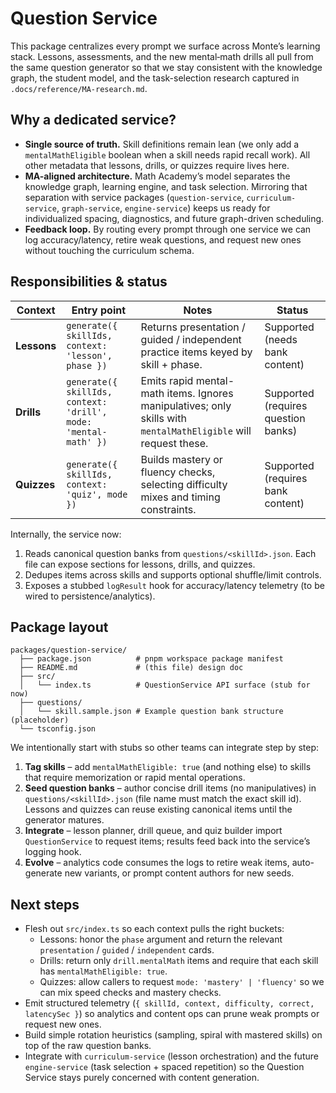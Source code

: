 # Question Service

This package centralizes every prompt we surface across Monte’s learning stack. Lessons, assessments, and the new mental‑math drills all pull from the same question generator so that we stay consistent with the knowledge graph, the student model, and the task-selection research captured in `.docs/reference/MA-research.md`.

## Why a dedicated service?

- **Single source of truth.** Skill definitions remain lean (we only add a `mentalMathEligible` boolean when a skill needs rapid recall work). All other metadata that lessons, drills, or quizzes require lives here.
- **MA-aligned architecture.** Math Academy’s model separates the knowledge graph, learning engine, and task selection. Mirroring that separation with service packages (`question-service`, `curriculum-service`, `graph-service`, `engine-service`) keeps us ready for individualized spacing, diagnostics, and future graph-driven scheduling.
- **Feedback loop.** By routing every prompt through one service we can log accuracy/latency, retire weak questions, and request new ones without touching the curriculum schema.

## Responsibilities & status

| Context        | Entry point                                    | Notes                                                                                 | Status            |
| -------------- | ----------------------------------------------- | ------------------------------------------------------------------------------------- | ----------------- |
| **Lessons**    | `generate({ skillIds, context: 'lesson', phase })`       | Returns presentation / guided / independent practice items keyed by skill + phase.   | Supported (needs bank content) |
| **Drills**     | `generate({ skillIds, context: 'drill', mode: 'mental-math' })`  | Emits rapid mental-math items. Ignores manipulatives; only skills with `mentalMathEligible` will request these. | Supported (requires question banks) |
| **Quizzes**    | `generate({ skillIds, context: 'quiz', mode })`           | Builds mastery or fluency checks, selecting difficulty mixes and timing constraints. | Supported (requires bank content) |

Internally, the service now:

1. Reads canonical question banks from `questions/<skillId>.json`. Each file can expose sections for lessons, drills, and quizzes.
2. Dedupes items across skills and supports optional shuffle/limit controls.
3. Exposes a stubbed `logResult` hook for accuracy/latency telemetry (to be wired to persistence/analytics).

## Package layout

```
packages/question-service/
  ├── package.json          # pnpm workspace package manifest
  ├── README.md             # (this file) design doc
  ├── src/
  │   └── index.ts          # QuestionService API surface (stub for now)
  ├── questions/
  │   └── skill.sample.json # Example question bank structure (placeholder)
  └── tsconfig.json
```

We intentionally start with stubs so other teams can integrate step by step:

1. **Tag skills** – add `mentalMathEligible: true` (and nothing else) to skills that require memorization or rapid mental operations.
2. **Seed question banks** – author concise drill items (no manipulatives) in `questions/<skillId>.json` (file name must match the exact skill id). Lessons and quizzes can reuse existing canonical items until the generator matures.
3. **Integrate** – lesson planner, drill queue, and quiz builder import `QuestionService` to request items; results feed back into the service’s logging hook.
4. **Evolve** – analytics code consumes the logs to retire weak items, auto-generate new variants, or prompt content authors for new seeds.

## Next steps

- Flesh out `src/index.ts` so each context pulls the right buckets:
  - Lessons: honor the `phase` argument and return the relevant `presentation` / `guided` / `independent` cards.
  - Drills: return only `drill.mentalMath` items and require that each skill has `mentalMathEligible: true`.
  - Quizzes: allow callers to request `mode: 'mastery' | 'fluency'` so we can mix speed checks and mastery checks.
- Emit structured telemetry (`{ skillId, context, difficulty, correct, latencySec }`) so analytics and content ops can prune weak prompts or request new ones.
- Build simple rotation heuristics (sampling, spiral with mastered skills) on top of the raw question banks.
- Integrate with `curriculum-service` (lesson orchestration) and the future `engine-service` (task selection + spaced repetition) so the Question Service stays purely concerned with content generation.
